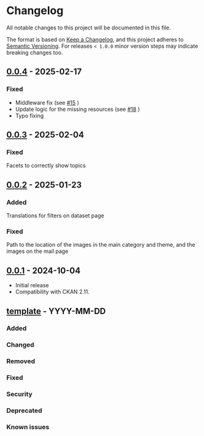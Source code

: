 # Changelog

All notable changes to this project will be documented in this file.

The format is based on [Keep a Changelog](https://keepachangelog.com/en/1.0.0/),
and this project adheres to [Semantic Versioning](https://semver.org/spec/v2.0.0.html).
For releases `< 1.0.0` minor version steps may indicate breaking changes too.

## [0.0.4] - 2025-02-17

### Fixed
 - Middleware fix (see [#15](https://github.com/MarijaKnezevic/ckanext-theme-sddi/pull/15) )
 - Update logic for the missing resources (see [#18](https://github.com/MarijaKnezevic/ckanext-theme-sddi/pull/18) )
 - Typo fixing

## [0.0.3] - 2025-02-04
### Fixed
Facets to correctly show topics

## [0.0.2] - 2025-01-23

### Added
Translations for filters on dataset page

### Fixed
Path to the location of the images in the main category and theme, and the images on the mail page
  
## [0.0.1] - 2024-10-04
- Initial release
- Compatibility with CKAN 2.11.

## [template] - YYYY-MM-DD

### Added

### Changed

### Removed

### Fixed

### Security

### Deprecated

### Known issues

[Unreleased]: https://github.com/MarijaKnezevic/ckanext-theme-sddi/compare/0.0.3...HEAD
[0.0.4]: https://github.com/MarijaKnezevic/ckanext-theme-sddi/compare/0.0.3...0.0.4
[0.0.3]: https://github.com/MarijaKnezevic/ckanext-theme-sddi/compare/0.0.2...0.0.3
[0.0.2]: https://github.com/MarijaKnezevic/ckanext-theme-sddi/compare/0.0.1...0.0.2
[0.0.1]: https://github.com/MarijaKnezevic/ckanext-theme-sddi/releases/tag/0.0.1
[template]: https://keepachangelog.com/en/1.0.0/
